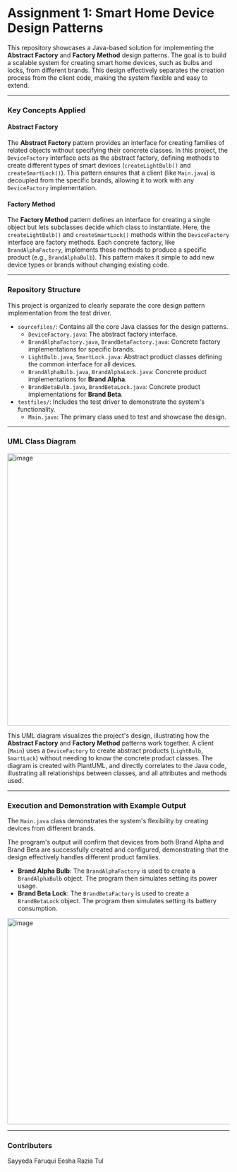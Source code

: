 # Assignment 1: Smart Home Device Design Patterns

This repository showcases a Java-based solution for implementing the **Abstract Factory** and **Factory Method** design patterns. The goal is to build a scalable system for creating smart home devices, such as bulbs and locks, from different brands. This design effectively separates the creation process from the client code, making the system flexible and easy to extend.

---

### Key Concepts Applied

#### Abstract Factory
The **Abstract Factory** pattern provides an interface for creating families of related objects without specifying their concrete classes. In this project, the `DeviceFactory` interface acts as the abstract factory, defining methods to create different types of smart devices (`createLightBulb()` and `createSmartLock()`). This pattern ensures that a client (like `Main.java`) is decoupled from the specific brands, allowing it to work with any `DeviceFactory` implementation. 

#### Factory Method
The **Factory Method** pattern defines an interface for creating a single object but lets subclasses decide which class to instantiate. Here, the `createLightBulb()` and `createSmartLock()` methods within the `DeviceFactory` interface are factory methods. Each concrete factory, like `BrandAlphaFactory`, implements these methods to produce a specific product (e.g., `BrandAlphaBulb`). This pattern makes it simple to add new device types or brands without changing existing code.

---

### Repository Structure

This project is organized to clearly separate the core design pattern implementation from the test driver.

* `sourcefiles/`: Contains all the core Java classes for the design patterns.
    * `DeviceFactory.java`: The abstract factory interface.
    * `BrandAlphaFactory.java`, `BrandBetaFactory.java`: Concrete factory implementations for specific brands.
    * `LightBulb.java`, `SmartLock.java`: Abstract product classes defining the common interface for all devices.
    * `BrandAlphaBulb.java`, `BrandAlphaLock.java`: Concrete product implementations for **Brand Alpha**.
    * `BrandBetaBulb.java`, `BrandBetaLock.java`: Concrete product implementations for **Brand Beta**.
* `testfiles/`: Includes the test driver to demonstrate the system's functionality.
    * `Main.java`: The primary class used to test and showcase the design.

---

### UML Class Diagram

<img width="1352" height="616" alt="image" src="https://github.com/user-attachments/assets/dd756fd2-f6ac-49e2-ae17-58ee2af1d5de" />

This UML diagram visualizes the project's design, illustrating how the **Abstract Factory** and **Factory Method** patterns work together. A client (`Main`) uses a `DeviceFactory` to create abstract products (`LightBulb`, `SmartLock`) without needing to know the concrete product classes. The diagram is created with PlantUML, and directly correlates to the Java code, illustrating all relationships between classes, and all attributes and methods used.

---

### Execution and Demonstration with Example Output

The `Main.java` class demonstrates the system's flexibility by creating devices from different brands.

The program's output will confirm that devices from both Brand Alpha and Brand Beta are successfully created and configured, demonstrating that the design effectively handles different product families.

* **Brand Alpha Bulb**: The `BrandAlphaFactory` is used to create a `BrandAlphaBulb` object. The program then simulates setting its power usage.
* **Brand Beta Lock**: The `BrandBetaFactory` is used to create a `BrandBetaLock` object. The program then simulates setting its battery consumption.

<img width="2405" height="466" alt="image" src="https://github.com/user-attachments/assets/127f5afd-c438-4137-99c4-4dcb97c16b98" />


---

### Contributers

Sayyeda Faruqui
Eesha Razia Tul
